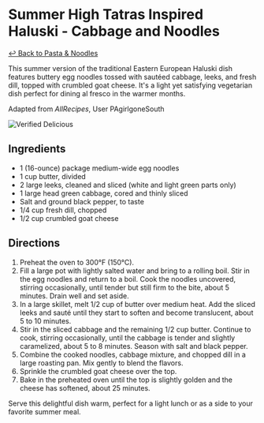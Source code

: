 # Summer High Tatras Inspired Haluski - Cabbage and Noodles

[&larrhk; Back to Pasta & Noodles](./README.md)

This summer version of the traditional Eastern European Haluski dish features buttery egg noodles tossed with sautéed cabbage, leeks, and fresh dill, topped with crumbled goat cheese. It's a light yet satisfying vegetarian dish perfect for dining al fresco in the warmer months.

Adapted from _AllRecipes_, User PAgirlgoneSouth

![Verified Delicious]([https://badgen.net/badge/untested/recipe/AA4A44](https://badgen.net/badge/verified/delicious/228B22))

## Ingredients

- 1 (16-ounce) package medium-wide egg noodles
- 1 cup butter, divided
- 2 large leeks, cleaned and sliced (white and light green parts only)
- 1 large head green cabbage, cored and thinly sliced
- Salt and ground black pepper, to taste
- 1/4 cup fresh dill, chopped
- 1/2 cup crumbled goat cheese

## Directions

1. Preheat the oven to 300°F (150°C).
2. Fill a large pot with lightly salted water and bring to a rolling boil. Stir in the egg noodles and return to a boil. Cook the noodles uncovered, stirring occasionally, until tender but still firm to the bite, about 5 minutes. Drain well and set aside.
3. In a large skillet, melt 1/2 cup of butter over medium heat. Add the sliced leeks and sauté until they start to soften and become translucent, about 5 to 10 minutes.
4. Stir in the sliced cabbage and the remaining 1/2 cup butter. Continue to cook, stirring occasionally, until the cabbage is tender and slightly caramelized, about 5 to 8 minutes. Season with salt and black pepper.
5. Combine the cooked noodles, cabbage mixture, and chopped dill in a large roasting pan. Mix gently to blend the flavors.
6. Sprinkle the crumbled goat cheese over the top.
7. Bake in the preheated oven until the top is slightly golden and the cheese has softened, about 25 minutes.

Serve this delightful dish warm, perfect for a light lunch or as a side to your favorite summer meal.
